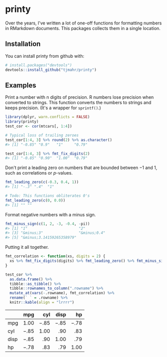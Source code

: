 
<!-- README.md is generated from README.Rmd. Please edit that file -->
printy
======

Over the years, I've written a lot of one-off functions for formatting numbers in RMarkdown documents. This packages collects them in a single location.

Installation
------------

You can install printy from github with:

``` r
# install.packages("devtools")
devtools::install_github("tjmahr/printy")
```

Examples
--------

Print a number with n digits of precision. R numbers lose precision when converted to strings. This function converts the numbers to strings and keeps precision. (It's a wrapper for `sprintf()`.)

``` r
library(dplyr, warn.conflicts = FALSE)
library(printy)
test_cor <- cor(mtcars[, 1:4]) 

# Typical loss of trailing zeroes
test_cor[1:4, 3] %>% round(2) %>% as.character()
#> [1] "-0.85" "0.9"   "1"     "0.79"

test_cor[1:4, 3] %>% fmt_fix_digits(2)
#> [1] "-0.85" "0.90"  "1.00"  "0.79"
```

Don't print a leading zero on numbers that are bounded between −1 and 1, such as correlations or *p*-values.

``` r
fmt_leading_zero(c(-0.3, 0.4, 1))
#> [1] "-.3" ".4"  "1"

# Todo: This functions obliterates 0's
fmt_leading_zero(c(0, 0.0))
#> [1] "" ""
```

Format negative numbers with a minus sign.

``` r
fmt_minus_sign(c(1, 2, -3, -0.4, -pi))
#> [1] "1"                       "2"                      
#> [3] "&minus;3"                "&minus;0.4"             
#> [5] "&minus;3.14159265358979"
```

Putting it all together.

``` r
fmt_correlation <- function(xs, digits = 2) {
  xs %>% fmt_fix_digits(digits) %>% fmt_leading_zero() %>% fmt_minus_sign()
}

test_cor %>% 
  as.data.frame() %>% 
  tibble::as_tibble() %>% 
  tibble::rownames_to_column(".rowname") %>% 
  mutate_at(vars(-.rowname), fmt_correlation) %>% 
  rename(` ` = .rowname) %>% 
  knitr::kable(align = "lrrrr")
```

|      |   mpg|   cyl|  disp|    hp|
|------|-----:|-----:|-----:|-----:|
| mpg  |  1.00|  −.85|  −.85|  −.78|
| cyl  |  −.85|  1.00|   .90|   .83|
| disp |  −.85|   .90|  1.00|   .79|
| hp   |  −.78|   .83|   .79|  1.00|
